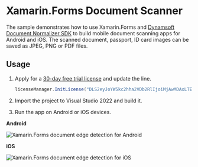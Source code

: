 # Xamarin.Forms Document Scanner
The sample demonstrates how to use Xamarin.Forms and [Dynamsoft Document Normalizer SDK](https://www.dynamsoft.com/document-normalizer/docs/introduction/?ver=latest) to build mobile document scanning apps for Android and iOS. The scanned document, passport, ID card images can be saved as JPEG, PNG or PDF files.

## Usage
1. Apply for a [30-day free trial license](https://www.dynamsoft.com/customer/license/trialLicense?product=dbr) and update the line.

    ```csharp
    licenseManager.InitLicense("DLS2eyJoYW5kc2hha2VDb2RlIjoiMjAwMDAxLTE2NDk4Mjk3OTI2MzUiLCJvcmdhbml6YXRpb25JRCI6IjIwMDAwMSIsInNlc3Npb25QYXNzd29yZCI6IndTcGR6Vm05WDJrcEQ5YUoifQ==", this);
    ```
2. Import the project to Visual Studio 2022 and build it.
3. Run the app on Android or iOS devices.


**Android**

![Xamarin.Forms document edge detection for Android](https://www.dynamsoft.com/codepool/img/2022/11/xamarin-android-document-edge-edit.jpg)

**iOS**

![Xamarin.Forms document edge detection for iOS](https://www.dynamsoft.com/codepool/img/2022/11/xamarin-ios-document-edge-edit.jpg)